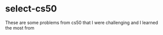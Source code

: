 # select-cs50
These are some problems from cs50 that I were challenging and I learned the most from

